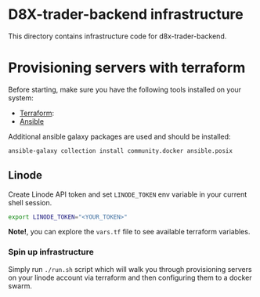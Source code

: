 # D8X-trader-backend infrastructure

This directory contains infrastructure code for d8x-trader-backend.

# Provisioning servers with terraform

Before starting, make sure you have the following tools installed on your system:

- [Terraform](https://developer.hashicorp.com/terraform/downloads):
- [Ansible](https://docs.ansible.com/ansible/latest/installation_guide/intro_installation.html#installing-ansible)

Additional ansible galaxy packages are used and should be installed:

```bash
ansible-galaxy collection install community.docker ansible.posix
```

## Linode

Create Linode API token and set `LINODE_TOKEN` env variable in your current
shell session.

```bash
export LINODE_TOKEN="<YOUR_TOKEN>"
```

**Note!**, you can explore the `vars.tf` file to see available terraform
variables.

### Spin up infrastructure

Simply run `./run.sh` script which will walk you through provisioning servers on
your linode account via terraform and then configuring them to a docker swarm.
